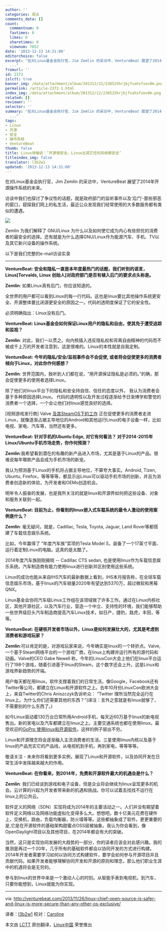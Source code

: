 ```yaml
---
author: ''
categories: 观点
comments_data: []
count:
  commentnum: 0
  favtimes: 0
  likes: 0
  sharetimes: 0
  viewnum: 7652
date: '2013-12-13 14:31:00'
editorchoice: false
excerpt: "在对Linux基金会执行官，Jim Zemlin 的采访中，VentureBeat 展望了2014年开源操作系统的未来。\r\n访谈中我们也探讨了争议性的话题，就是政府部门的监听事件以及后门-那些邪恶的窗口，窥探我们网上的私生活，最近公众发
  ..."
fromurl: ''
id: 2372
islctt: true
banner_img: /data/attachment/album/201312/12/230525hrjbjfvahsfsev0m.png
permalink: /article-2372-1.html
index_img: /data/attachment/album/201312/12/230525hrjbjfvahsfsev0m.png.thumb.jpg
related: []
reviewer: ''
selector: ''
summary: "在对Linux基金会执行官，Jim Zemlin 的采访中，VentureBeat 展望了2014年开源操作系统的未来。\r\n访谈中我们也探讨了争议性的话题，就是政府部门的监听事件以及后门-那些邪恶的窗口，窥探我们网上的私生活，最近公众发
  ..."
tags:
- Linux
- 开源
- 安全
- 操作系统
- VentureBeat
thumb: false
title: Linux领袖说：‘开源很安全，Linux比其它任何系统都安全’
titleindex_img: false
translator: l3b2w1
updated: '2013-12-13 14:31:00'
---
```


在对Linux基金会执行官，Jim Zemlin 的采访中，VentureBeat 展望了2014年开源操作系统的未来。


访谈中我们也探讨了争议性的话题，就是政府部门的监听事件以及‘后门’-那些邪恶的窗口，窥探我们网上的私生活，最近公众发现我们经常使用的大多数服务都有类似的遭遇。


![](/data/attachment/album/201312/12/230525hrjbjfvahsfsev0m.png)


Zemlin 为我们解释了 GNU/Linux 为什么以及如何使它成为内心有些担忧的消费者的最安全的选择。还有就是为什么选择GNU/Linux作为能源汽车、手机、TV以及其它新兴设备的操作系统。


以下是我们完整的e-mail访谈实录




---


**VentureBeat: 安全和隐私一直是本年度最热门的话题，我们听到的谣言，Linus[Torvalds, Linux 创始人]对政府部门是否有植入后门的要求点头称是。**


**Zemlin**: 如果Linux真有后门，你应该知道的。


全世界的用户都可以看到Linux的每一行代码。这也是linux要比其他操作系统更安全、开源整体要比闭源更安全的原因之一。代码的透明度保证了它的安全性。


必须明确指出：Linux没有后门。


**VentureBeat: Linux基金会如何保证Linux用户的隐私和自由，使其免于遭受追踪和监视？**


**Zemlin**: 对此，我们一以贯之。向内核插入违反隐私权和背离自由精神的代码而不被成千上万的开发者注意到，这是很难的。Linux的本性就是自我定制。


**VentureBeat: 今年的隐私/安全/监视事件会不会促使, 或者将会促使更多的消费者倾向于Linux，对此你作何感想？**


**Zemlin**: 世界范围内，我听到人们都在说，“用开源保证隐私是必须的。”的确，那会促使更多的使用者选择Linux。


除了他们对linux平台下的隐私和安全持自信、信任的态度以外， 我认为消费者会基于多种原因选择Linux。 代码的透明性以及开发过程逐渐给予日渐博学和警觉的消费者一个选择，一个会让他们对linux感觉良好的选择。


[视频游戏发行商] Valve [及其SteamOS下的工作](http://venturebeat.com/2013/09/23/steamos-valves-linux-based-operating-system-for-the-tv-and-living-room/) 正在促使更多的消费者走进Linux，就像逐渐占据主导地位的Android和其他运行Linux的电子设备一样，比如电视、家电、汽车等，当然还有更多。


**VentureBeat: 针对手机的Ubuntu Edge, 对它有何看法？ 对于2014-2015年Linux/Ubuntu手机市场走势，你作何预测？**


**Zemlin**:我希望看到潜在的有趣的新产品进入市场，尤其是基于Linux的产品。很难说每年哪款产品会成为手机市场的新宠。


我认为预测基于Linux的手机将占据主导地位，不算夸大事实。Android, Tizen, Ubuntu, Firefox，等等等等，都显示出Linux可以驱动手机市场的创新，并且为消费者创造新的体验，为开发者和OEMs创造机会。


明年令人振奋的发展，也是我所关注的就是linux和开源界如何把这些设备、对象和服务关联到一起。


**VentureBeat: 目前为止，你看到的linux嵌入式车载系统的最令人激动的使用案例是什么？**


**Zemlin**: 毫无疑问，就是，Cadillac, Tesla, Toyota, Jaguar, Land Rover等都搭建了车载信息娱乐系统。


比如，今年赢得了 “年度汽车族”奖项的Tesla Model S，装备了一个17英寸平面、运行着定制Linux的电脑。这真的是太酷了。


2014年度汽车族刚刚揭晓 -- Cadillac CTS sedan, 也是使用linux作为车载信息娱乐系统。汽车制造商有能力使用linux进行创新并区别使用这些系统。


Linux的成功也能从来自IHS汽车的最新数据上看到，IHS本月报告称，在全球车载信息娱乐市场，基于linux的汽车销量2020年有望达到5370万，超过微软和黑莓QNX。


Linux基金会协同汽车级Linux工作组在该领域做了许多工作。通过在Linux内核社区，其他开源社区，以及汽车行业，营造一个中立、支持性的环境，我们能够帮助一些世界级巨头汽车制造商提高汽车Linux技术，如日产，捷豹，路虎，丰田，等等。


**VentureBeat: 在硬核开发者市场以外，Linux是如何发展壮大的，尤其是考虑到消费者和游戏玩家？**


**Zemlin**:可以肯定的是，对游戏玩家来说，今年确实是linux的一个转折点。Valve, 一个基于Steam网络平台的一个游戏厂商，在linux上构建并运行所有的源代码和动画。Valve的CEO Gabe Newell 称，今年的LinuxCon大会上他们在linux平台运行了198个游戏，随着引进基于linux的Steam，这个数字还会上升。这是Linux和游戏界新趋势的开端。


用户每天都在用linux。软件支撑着我们的日常生活。像Google，Facebook还有Twitter等公司，都建立在Linux和开源软件之上。去年10月份LinuxCon欧洲大会上，来自Twitter的Chris Aniszczyk告诉听众： “Twitter 理所当然完全运行在linux上。为什么你们还需要其他的东西？”(译注：言外之意就是有linux就够了，不需要别的什么东西了。)


如今Linux驱动着130万台日常所用Android手机，每天近60万基于linux的新电视售出。新的家电以及汽车都建立在linux之上。主要交通系统也都在使用linux。最受欢迎的[GoPro 使用linux和开源软件](http://gopro.com/support/open-source)。这样的例子层出不穷。


Linux和开源理念将会逐渐融入主流消费者的生活。三星使用linux内核以及基于linux的产品充实它的产品线，从电视机到手机，再到家电，等等等等。


敬请关注 - 未来你将看到更多实例，展现了Linux和开源软件，以及协同开发在日常生活中发挥越来越大的作用。


**VentureBeat: 在你看来，到2014年，免费和开源软件最大的机遇会是什么？**


**Zemlin**: 我们已经谈到游戏和电子设备，但是企业将会继续为linux呈现更多的机会。云计算的兴起为开发者带来新的机遇和挑战。你可以试着去找找不运行在linux上的公共云。


软件定义的网络（SDN）实现将成为2014年的主要活动之一。人们并没有期望着软件定义网络以及网络功能虚拟化变得多么大。想想吧。数十亿美元花费在硬件上，交换机，路由，负载均衡器，防火墙等等。这些都抽象成了软件。更更重要的是,它是在开源软件的基础架构甜蜜点OSS层被抽象。我认为你会看到，像OpenDaylight项目以及其他项目，在2014年都会有大的突破。


当然，这只是实现协同发展的大趋势的一部分，你的读者应该会对此感兴趣。我的推测是再过一个20年，几乎所有的基础软件都会以协同开发的方式进行构建。2014年开发者需要学习如何以协同方式构建软件，要学会如何参与开源项目并且贡献代码。如果开发者能够理解协同开发和开源的原则和理念，那么他们职业生涯中的机遇将会是无穷的。


参与到linux的世界中来是一个激动人心的时刻。从智能手表到电视机，到汽车，只要你能想到，Linux就能为你实现。




---


via: <http://venturebeat.com/2013/11/26/linux-chief-open-source-is-safer-and-linux-is-more-secure-than-any-other-os-exclusive/>


译者：[l3b2w1](https://github.com/l3b2w1) 校对：[Caroline](https://github.com/carolinewuyan)


本文由 [LCTT](https://github.com/LCTT/TranslateProject) 原创翻译，[Linux中国](http://linux.cn/) 荣誉推出